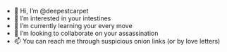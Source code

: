 - 👋 Hi, I’m @deepestcarpet
- 👀 I’m interested in your intestines
- 🌱 I’m currently learning your every move
- 💞️ I’m looking to collaborate on your assassination
- 📫 You can reach me through suspicious onion links (or by love letters)

<!---
deepestcarpet/deepestcarpet is a ✨ special ✨ repository because its `README.md` (this file) appears on your GitHub profile.
You can click the Preview link to take a look at your changes.
--->

